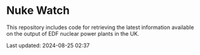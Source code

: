 # Nuke Watch

This repository includes code for retrieving the latest information available on the output of EDF nuclear power plants in the UK.

Last updated: 2024-08-25 02:37